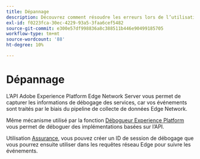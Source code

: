 ```yaml
---
title: Dépannage
description: Découvrez comment résoudre les erreurs lors de l’utilisation de l’API Edge Network Server.
exl-id: f0223fca-30ec-4229-93a5-3faa6cef5482
source-git-commit: e300e57df998836a8c388511b446e90499185705
workflow-type: tm+mt
source-wordcount: '88'
ht-degree: 10%

---
```


# Dépannage

L’API Adobe Experience Platform Edge Network Server vous permet de capturer les informations de débogage des services, car vos événements sont traités par le biais du pipeline de collecte de données Edge Network.

Même mécanisme utilisé par la fonction [Débogueur Experience Platform](https://experienceleague.adobe.com/docs/debugger-learn/tutorials/experience-platform-debugger/introduction-to-the-experience-platform-debugger.html?lang=fr) vous permet de déboguer des implémentations basées sur l’API.

Utilisation [Assurance](../assurance/home.md), vous pouvez créer un ID de session de débogage que vous pourrez ensuite utiliser dans les requêtes réseau Edge pour suivre les événements.
